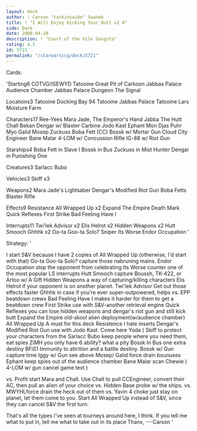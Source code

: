 ```yaml
---
layout: deck
author: ! Carson "tarkinsaide" Swanek
title: ! "I Will Enjoy Kicking Your Butt v2 0"
side: Dark
date: 2000-04-20
description: ! "Court of the Vile Gangsta"
rating: 4.5
id: 5721
permalink: "/starwarsccg/deck/5721"
---
```

Cards: 

'Starting6
COTVG/ISEWYD
Tatooine Great Pit of Carkoon
Jabbas Palace Audience Chamber
Jabbas Palace Dungeon
The Signal

Locations3
Tatooine Docking Bay 94
Tatooine Jabbas Palace
Tatooine Lars Moisture Farm

Characters17
Ree-Yees
Mara Jade, The Emperor's Hand
Jabba The Hutt
Chall Bekan
Dengar w/ Blaster Carbine
Jodo Kast
Ephant Mon
Djas Puhr
Myo
Galid
Mosep
Zuckuss
Boba Fett (CC)
Bossk w/ Mortar Gun
Cloud City Engineer
Bane Malar
4-LOM w/ Concussion Rifle
IG-88 w/ Riot Gun

Starships4
Boba Fett in Slave I
Bossk in Bus
Zuckuss in Mist Hunter
Dengar in Punishing One

Creatures3
Sarlacc
Bubo

Vehicles3
Skiff x3

Weapons2
Mara Jade's Lightsaber
Dengar's Modified Riot Gun
Boba Fetts Blaster Rifle

Effects9
Resistance
All Wrapped Up x2
Expand The Empire
Death Mark
Quick Reflexes
First Strike
Bad Feeling Have I

Interrupts11
Twi'lek Advisor x2
Elis Helrot x2
Hidden Weapons x2
Hutt Smooch
Ghhhk x2
Oo-ta Goo-ta Solo?
Sniper
Its Worse
Endor Occupation
'

Strategy: '

I start S&V because I have 2 copies of All Wrapped Up (otherwise, I'd start with that)
Oo-ta Goo-ta Solo? capture those nabruning mains.
Endor Occupation stop the opponent from celebrating
Its Worse counter one of the most popular LS interrupts
Hutt Smooch capture Boussh, TK-422, or Artoo w/ A Gift
Hidden Weapons a way of capturing/killing characters
Elis Helrot if your opponent is on another planet.
Twi'lek Advisor Get out those effects faster
Ghhhk in case if you're ever super-outpowered, helps vs. EPP beatdown crews
Bad Feeling Have I makes it harder for them to get a beatdown crew
First Strike use with S&V-another retrieval engine
Quick Reflexes you can lose hidden weapons and dengar's riot gun and still kick butt
Expand the Empire old-skool alien deployment(w/audience chamber)
All Wrapped Up A must for this deck
Resistence I hate inserts
Dengar's Modified Riot Gun use with Jodo Kast. Come here Yoda )
Skiff to protect your characters from the Sarlacc
Bubo keep people where you need them, eat spies
ZiMH you only have 6 ability? what a pity
Bossk In Bus one extra destiny
BFiS1 Immunity to attrition and a battle destiny.
Bossk w/ Gun capture time
Iggy w/ Gun see above
Mosep/ Galid force drain bounuses
Ephant keep spies out of the audience chamber
Bane Malar scan Chewie )
4-LOM w/ gun cancel game text )

vs. Profit start Mara and Chall. Use Chall to pull CCEngineer, convert their AC, then pull an alien of your choice
vs. Hidden Base probe w/ the ships.
vs. MWYHLforce drain the heck out of them
vs. Yavin 4 choke just stay on planet, let them come to you.  Start All Wrapped Up instead of S&V, since they can cancel S&V the first turn.

That's all the types I've seen at tourneys around here, I think.
If you tell me what to put in, tell me what to take out in its place
Thanx,
---Carson    '
